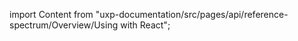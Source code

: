 
import Content from "uxp-documentation/src/pages/api/reference-spectrum/Overview/Using with React";

<Content query="product=photoshop"/>
